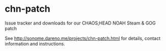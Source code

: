# chn-patch
Issue tracker and downloads for our CHAOS;HEAD NOAH Steam & GOG patch

See http://sonome.dareno.me/projects/chn-patch.html for details, contact information and instructions.
